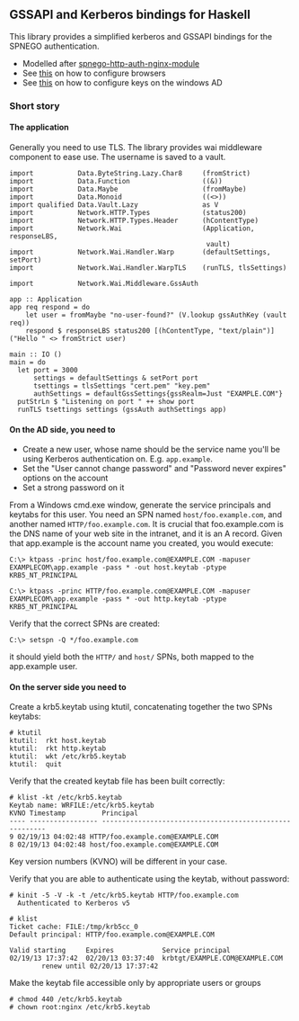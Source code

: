 ## GSSAPI and Kerberos bindings for Haskell

This library provides a simplified kerberos and GSSAPI bindings for the SPNEGO authentication.

- Modelled after [spnego-http-auth-nginx-module](https://github.com/stnoonan/spnego-http-auth-nginx-module)
- See [this](https://ping.force.com/Support/PingFederate/Integrations/How-to-configure-supported-browsers-for-Kerberos-NTLM) on how to configure browsers
- See [this](http://pythonhackers.com/p/bcandrea/spnego-http-auth-nginx-module) on how to
  configure keys on the windows AD

### Short story

#### The application

Generally you need to use TLS. The library provides wai middleware component to ease use. The username is saved
to a vault.

````
import           Data.ByteString.Lazy.Char8     (fromStrict)
import           Data.Function                  ((&))
import           Data.Maybe                     (fromMaybe)
import           Data.Monoid                    ((<>))
import qualified Data.Vault.Lazy                as V
import           Network.HTTP.Types             (status200)
import           Network.HTTP.Types.Header      (hContentType)
import           Network.Wai                    (Application, responseLBS,
                                                 vault)
import           Network.Wai.Handler.Warp       (defaultSettings, setPort)
import           Network.Wai.Handler.WarpTLS    (runTLS, tlsSettings)

import           Network.Wai.Middleware.GssAuth

app :: Application
app req respond = do
    let user = fromMaybe "no-user-found?" (V.lookup gssAuthKey (vault req))
    respond $ responseLBS status200 [(hContentType, "text/plain")] ("Hello " <> fromStrict user)

main :: IO ()
main = do
  let port = 3000
      settings = defaultSettings & setPort port
      tsettings = tlsSettings "cert.pem" "key.pem"
      authSettings = defaultGssSettings{gssRealm=Just "EXAMPLE.COM"}
  putStrLn $ "Listening on port " ++ show port
  runTLS tsettings settings (gssAuth authSettings app)
````


#### On the AD side, you need to

- Create a new user, whose name should be the service name you'll be using Kerberos authentication on. E.g. `app.example`.
- Set the "User cannot change password" and "Password never expires" options on the account
- Set a strong password on it

From a Windows cmd.exe window, generate the service principals and keytabs for this user. You need an SPN named `host/foo.example.com`, and another named `HTTP/foo.example.com`. It is crucial that foo.example.com is the DNS name of your web site in the intranet, and it is an A record. Given that app.example is the account name you created, you would execute:

    C:\> ktpass -princ host/foo.example.com@EXAMPLE.COM -mapuser
    EXAMPLECOM\app.example -pass * -out host.keytab -ptype KRB5_NT_PRINCIPAL

    C:\> ktpass -princ HTTP/foo.example.com@EXAMPLE.COM -mapuser
    EXAMPLECOM\app.example -pass * -out http.keytab -ptype KRB5_NT_PRINCIPAL

Verify that the correct SPNs are created:

    C:\> setspn -Q */foo.example.com

it should yield both the `HTTP/` and `host/` SPNs, both mapped to the app.example user.

#### On the server side you need to

Create a krb5.keytab using ktutil, concatenating together the two SPNs keytabs:

    # ktutil
    ktutil:  rkt host.keytab
    ktutil:  rkt http.keytab
    ktutil:  wkt /etc/krb5.keytab
    ktutil:  quit


Verify that the created keytab file has been built correctly:

    # klist -kt /etc/krb5.keytab
    Keytab name: WRFILE:/etc/krb5.keytab
    KVNO Timestamp         Principal
    ---- ----------------- --------------------------------------------------------
    9 02/19/13 04:02:48 HTTP/foo.example.com@EXAMPLE.COM
    8 02/19/13 04:02:48 host/foo.example.com@EXAMPLE.COM

Key version numbers (KVNO) will be different in your case.

Verify that you are able to authenticate using the keytab, without password:

    # kinit -5 -V -k -t /etc/krb5.keytab HTTP/foo.example.com
      Authenticated to Kerberos v5

    # klist
    Ticket cache: FILE:/tmp/krb5cc_0
    Default principal: HTTP/foo.example.com@EXAMPLE.COM

    Valid starting     Expires            Service principal
    02/19/13 17:37:42  02/20/13 03:37:40  krbtgt/EXAMPLE.COM@EXAMPLE.COM
            renew until 02/20/13 17:37:42

Make the keytab file accessible only by appropriate users or groups

    # chmod 440 /etc/krb5.keytab
    # chown root:nginx /etc/krb5.keytab

